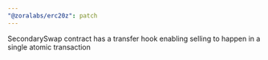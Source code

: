 ```yaml
---
"@zoralabs/erc20z": patch
---
```


SecondarySwap contract has a transfer hook enabling selling to happen in a single atomic transaction
